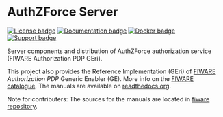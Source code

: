 # AuthZForce Server
[![License badge](https://img.shields.io/badge/license-GPL-blue.svg)](https://opensource.org/licenses/GPL-3.0)
[![Documentation badge](https://readthedocs.org/projects/authzforce-ce-fiware/badge/?version=release-5.1.2)](http://authzforce-ce-fiware.readthedocs.io/en/release-5.1.2/?badge=release-5.1.2)
[![Docker badge](https://img.shields.io/docker/pulls/fiware/authzforce-ce-server.svg)](https://hub.docker.com/r/fiware/authzforce-ce-server/)
[![Support badge]( https://img.shields.io/badge/support-ask.fiware.org-yellowgreen.svg)](https://ask.fiware.org/questions/scope:all/sort:activity-desc/tags:authzforce/)

Server components and distribution of AuthZForce authorization service (FIWARE Authorization PDP GEri). 

This project also provides the Reference Implementation (GEri) of [FIWARE](https://www.fiware.org) *Authorization PDP* Generic Enabler (GE). More info on the [FIWARE catalogue](http://catalogue.fiware.org/enablers/authorization-pdp-authzforce).
The manuals are available on [readthedocs.org](http://authzforce-ce-fiware.readthedocs.org/).

Note for contributers:
The sources for the manuals are located in [fiware repository](http://github.com/authzforce/fiware/doc).
